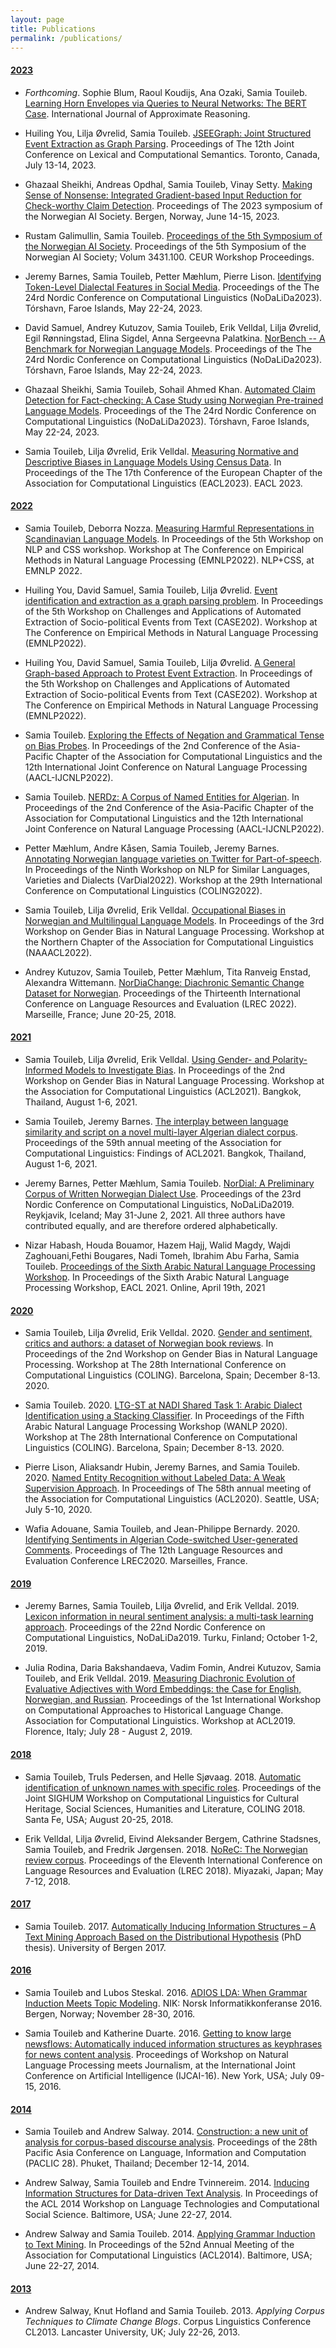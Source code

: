 ```yaml
---
layout: page
title: Publications
permalink: /publications/
---
```


#### <u>2023</u>

- *Forthcoming*. Sophie Blum, Raoul Koudijs, Ana Ozaki, Samia Touileb. [Learning Horn Envelopes via Queries to Neural Networks: The BERT Case](https://arxiv.org/pdf/2305.12143.pdf). International Journal of Approximate Reasoning.

- Huiling You, Lilja Øvrelid, Samia Touileb. [JSEEGraph: Joint Structured Event Extraction as Graph Parsing](https://aclanthology.org/2023.starsem-1.11/). Proceedings of The 12th Joint Conference on Lexical and Computational Semantics. Toronto, Canada, July 13-14, 2023.

- Ghazaal Sheikhi, Andreas Opdhal, Samia Touileb, Vinay Setty. [Making Sense of Nonsense: Integrated Gradient-based Input Reduction for Check-worthy Claim Detection](https://ceur-ws.org/Vol-3431/paper8.pdf). Proceedings of The 2023 symposium of the Norwegian AI Society. Bergen, Norway, June 14-15, 2023.

- Rustam Galimullin, Samia Touileb. [Proceedings of the 5th Symposium of the Norwegian AI Society](https://ceur-ws.org/Vol-3431/). Proceedings of the 5th Symposium of the Norwegian AI Society; Volum 3431.100. CEUR Workshop Proceedings.

- Jeremy Barnes, Samia Touileb, Petter Mæhlum, Pierre Lison. [Identifying Token-Level Dialectal Features in Social Media](https://aclanthology.org/2023.nodalida-1.16/). Proceedings of the The 24rd Nordic Conference on Computational Linguistics (NoDaLiDa2023). Tórshavn, Faroe Islands, May 22-24, 2023.

- David Samuel, Andrey Kutuzov, Samia Touileb, Erik Velldal, Lilja Øvrelid, Egil Rønningstad, Elina Sigdel, Anna Sergeevna Palatkina. [NorBench -- A Benchmark for Norwegian Language Models](https://aclanthology.org/2023.nodalida-1.61/). Proceedings of the The 24rd Nordic Conference on Computational Linguistics (NoDaLiDa2023). Tórshavn, Faroe Islands, May 22-24, 2023.

- Ghazaal Sheikhi, Samia Touileb, Sohail Ahmed Khan. [Automated Claim Detection for Fact-checking: A Case Study using Norwegian Pre-trained Language Models](https://aclanthology.org/2023.nodalida-1.1/). Proceedings of the The 24rd Nordic Conference on Computational Linguistics (NoDaLiDa2023). Tórshavn, Faroe Islands, May 22-24, 2023.

- Samia Touileb, Lilja Øvrelid, Erik Velldal. [Measuring Normative and Descriptive Biases in Language Models Using Census Data](https://aclanthology.org/2023.eacl-main.164/). In Proceedings of the The 17th Conference of the European Chapter of the Association for Computational Linguistics (EACL2023).
EACL 2023.

#### <u>2022</u>

- Samia Touileb, Deborra Nozza. [Measuring Harmful Representations in Scandinavian Language Models](https://aclanthology.org/2022.nlpcss-1.13.pdf). In Proceedings of the 5th Workshop on NLP and CSS workshop. Workshop at  The Conference on Empirical Methods in Natural Language Processing (EMNLP2022). NLP+CSS, at EMNLP 2022.

- Huiling You, David Samuel, Samia Touileb, Lilja Øvrelid. [Event identification and extraction as a graph parsing problem](https://aclanthology.org/2022.case-1.2/). In Proceedings of the 5th Workshop on Challenges and Applications of Automated Extraction of Socio-political Events from Text (CASE202). Workshop at  The Conference on Empirical Methods in Natural Language Processing (EMNLP2022).

- Huiling You, David Samuel, Samia Touileb, Lilja Øvrelid. [A General Graph-based Approach to Protest Event Extraction](https://aclanthology.org/2022.case-1.22.pdf). In Proceedings of the 5th Workshop on Challenges and Applications of Automated Extraction of Socio-political Events from Text (CASE202). Workshop at  The Conference on Empirical Methods in Natural Language Processing (EMNLP2022).

- Samia Touileb. [Exploring the Effects of Negation and Grammatical Tense on Bias Probes](https://aclanthology.org/2022.aacl-short.53/). In Proceedings of the 2nd Conference of the Asia-Pacific Chapter of the Association for Computational Linguistics and the 12th International Joint Conference on Natural Language Processing (AACL-IJCNLP2022).

- Samia Touileb. [NERDz: A Corpus of Named Entities for Algerian](https://aclanthology.org/2022.aacl-short.13/). In Proceedings of the 2nd Conference of the Asia-Pacific Chapter of the Association for Computational Linguistics and the 12th International Joint Conference on Natural Language Processing (AACL-IJCNLP2022).

- Petter Mæhlum, Andre Kåsen, Samia Touileb, Jeremy Barnes. [Annotating Norwegian language varieties on Twitter for Part-of-speech](https://aclanthology.org/2022.vardial-1.7/). In Proceedings of the Ninth Workshop on NLP for Similar Languages, Varieties and Dialects (VarDial2022). Workshop at the 29th International Conference on Computational Linguistics (COLING2022).

- Samia Touileb, Lilja Øvrelid, Erik Velldal. [Occupational Biases in Norwegian and Multilingual Language Models](https://aclanthology.org/2022.gebnlp-1.21/). In Proceedings of the 3rd Workshop on Gender Bias in Natural Language Processing. Workshop at the Northern Chapter of the Association for Computational Linguistics (NAAACL2022). 

- Andrey Kutuzov, Samia Touileb, Petter Mæhlum, Tita Ranveig Enstad, Alexandra Wittemann. [NorDiaChange: Diachronic Semantic Change Dataset for Norwegian](https://aclanthology.org/2022.lrec-1.274.pdf). Proceedings of the Thirteenth International Conference on Language Resources and Evaluation (LREC 2022). Marseille, France; June 20-25, 2018.

#### <u>2021</u>

- Samia Touileb, Lilja Øvrelid, Erik Velldal. [Using Gender- and Polarity-Informed Models to Investigate Bias](https://aclanthology.org/2021.gebnlp-1.8/). In Proceedings of the 2nd Workshop on Gender Bias in Natural Language Processing. Workshop at the Association for Computational Linguistics (ACL2021). Bangkok, Thailand, August 1-6, 2021.

- Samia Touileb, Jeremy Barnes. [The interplay between language similarity and script on a novel multi-layer Algerian dialect corpus](https://aclanthology.org/2021.findings-acl.324/). Proceedings of the 59th annual meeting of the Association for Computational Linguistics: Findings of ACL2021. Bangkok, Thailand, August 1-6, 2021.

- Jeremy Barnes, Petter Mæhlum, Samia Touileb. [NorDial: A Preliminary Corpus of Written Norwegian Dialect Use](https://aclanthology.org/2021.nodalida-main.51/). Proceedings of the 23rd Nordic Conference on Computational Linguistics, NoDaLiDa2019. Reykjavik, Iceland; May 31-June 2, 2021.
All three authors have contributed equally, and are therefore ordered alphabetically. 

- Nizar Habash, Houda Bouamor, Hazem Hajj, Walid Magdy,  Wajdi Zaghouani,Fethi Bougares, Nadi Tomeh, Ibrahim Abu Farha, Samia Touileb. [Proceedings of the Sixth Arabic Natural Language Processing Workshop](https://aclanthology.org/volumes/2021.wanlp-1/). In Proceedings of the Sixth Arabic Natural Language Processing Workshop, EACL 2021. Online, April 19th, 2021

#### <u>2020</u>

- Samia Touileb, Lilja Øvrelid, Erik Velldal. 2020. [Gender and sentiment, critics and authors: a dataset of Norwegian book reviews](https://aclanthology.org/2020.gebnlp-1.11/). In Proceedings of the 2nd Workshop on Gender Bias in Natural Language Processing. Workshop at The 28th International Conference on Computational Linguistics (COLING). Barcelona, Spain; December 8-13. 2020.

- Samia Touileb. 2020. [LTG-ST at NADI Shared Task 1: Arabic Dialect Identification using a Stacking Classifier](https://aclanthology.org/2020.wanlp-1.34/). In Proceedings of the Fifth Arabic Natural Language Processing Workshop (WANLP 2020). Workshop at The 28th International Conference on Computational Linguistics (COLING). Barcelona, Spain; December 8-13. 2020.

- Pierre Lison, Aliaksandr Hubin, Jeremy Barnes, and Samia Touileb. 2020. [Named Entity Recognition without Labeled Data: A Weak Supervision Approach](https://aclanthology.org/2020.acl-main.139/). In Proceedings of The 58th annual meeting of the Association for Computational Linguistics (ACL2020). Seattle, USA; July 5-10, 2020.

- Wafia Adouane, Samia Touileb, and Jean-Philippe Bernardy. 2020. [Identifying Sentiments in Algerian Code-switched User-generated Comments](https://aclanthology.org/2020.lrec-1.328.pdf). Proceedings of The 12th Language Resources and Evaluation Conference LREC2020. Marseilles, France.

#### <u>2019</u>

- Jeremy Barnes, Samia Touileb, Lilja Øvrelid, and Erik Velldal. 2019. [Lexicon information in neural sentiment analysis: a multi-task learning approach](https://aclanthology.org/W19-6119/). Proceedings of the 22nd Nordic Conference on Computational Linguistics, NoDaLiDa2019. Turku, Finland; October 1-2, 2019. 

- Julia Rodina, Daria Bakshandaeva, Vadim Fomin, Andrei Kutuzov, Samia Touileb, and Erik Velldal. 2019. [Measuring Diachronic Evolution of Evaluative Adjectives with Word Embeddings: the Case for English, Norwegian, and Russian](https://aclanthology.org/W19-4725/). Proceedings of the 1st International Workshop on Computational Approaches to Historical Language Change.  Association for Computational Linguistics. Workshop at ACL2019. Florence, Italy; July 28 - August 2, 2019. 

#### <u>2018</u>

- Samia Touileb, Truls Pedersen, and Helle Sjøvaag. 2018. [Automatic identification of unknown names with specific roles](https://aclanthology.org/W18-4517.pdf). Proceedings of the Joint SIGHUM Workshop on Computational Linguistics for Cultural Heritage, Social Sciences, Humanities and Literature, COLING 2018. Santa Fe, USA; August 20-25, 2018. 

- Erik Velldal, Lilja Øvrelid, Eivind Aleksander Bergem, Cathrine Stadsnes, Samia Touileb, and Fredrik Jørgensen. 2018. [NoReC: The Norwegian review corpus](https://aclanthology.org/L18-1661/). Proceedings of the Eleventh International Conference on Language Resources and Evaluation (LREC 2018). Miyazaki, Japan; May 7-12, 2018.

#### <u>2017</u>

- Samia Touileb. 2017. [Automatically Inducing Information Structures – A Text Mining Approach Based on the Distributional Hypothesis](https://bibsys-almaprimo.hosted.exlibrisgroup.com/permalink/f/8hnp7t/BIBSYS_ILS71547315730002201) (PhD thesis). University of Bergen 2017.
#### <u>2016</u>

- Samia Touileb and Lubos Steskal. 2016. [ADIOS LDA: When Grammar Induction Meets Topic Modeling](https://ojs.bibsys.no/index.php/NIK/article/view/351). NIK: Norsk Informatikkonferanse 2016. Bergen, Norway; November 28-30, 2016. 

- Samia Touileb and Katherine Duarte. 2016. [Getting to know large newsflows: Automatically induced information structures as keyphrases for news content analysis](https://www.researchgate.net/publication/306065743_Getting_to_know_large_newsflows_Automatically_induced_information_structures_as_keyphrases_for_news_content_analysis). Proceedings of Workshop on Natural Language Processing meets Journalism, at the International Joint Conference on Artificial Intelligence (IJCAI-16). New York, USA; July 09-15, 2016. 

#### <u>2014</u>
- Samia Touileb and Andrew Salway. 2014. [Construction: a new unit of analysis for corpus-based discourse analysis](https://aclanthology.org/Y14-1072.pdf). Proceedings of the 28th Pacific Asia Conference on Language, Information and Computation (PACLIC 28). Phuket, Thailand; December 12-14, 2014. 

- Andrew  Salway, Samia Touileb and Endre Tvinnereim. 2014. [Inducing Information Structures for Data-driven Text Analysis](https://aclanthology.org/W14-2510.pdf). In Proceedings of the ACL 2014 Workshop on Language Technologies and Computational Social Science. Baltimore, USA; June 22-27, 2014.

- Andrew Salway and Samia Touileb. 2014. [Applying Grammar Induction to Text Mining](https://aclanthology.org/P14-2116/). In Proceedings of the 52nd Annual Meeting of the Association for Computational Linguistics (ACL2014). Baltimore, USA; June 22-27, 2014.

#### <u>2013</u>
- Andrew Salway, Knut Hofland and Samia Touileb. 2013. *Applying Corpus Techniques to Climate Change Blogs*. Corpus Linguistics Conference CL2013. Lancaster University, UK; July 22-26, 2013. 
